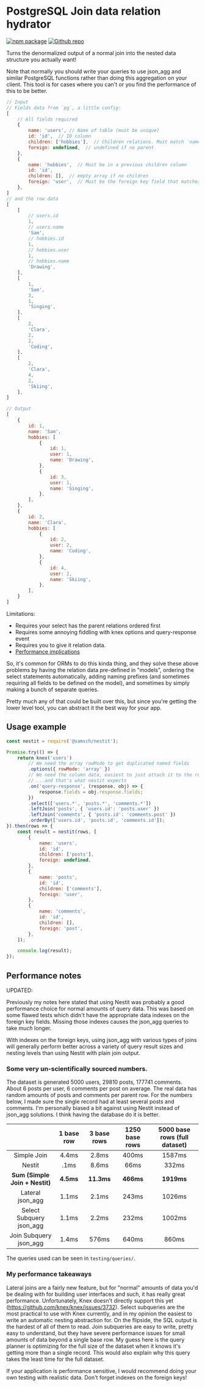 # PostgreSQL Join data relation hydrator

[![npm package](https://img.shields.io/npm/v/@samsch/nestit?color=lightblue)](https://www.npmjs.com/package/@samsch/nestit)
[![Github repo](https://img.shields.io/badge/Github-repo-success)](https://github.com/samsch/nestit)

Turns the denormalized output of a normal join into the nested data structure you actually want!

Note that normally you should write your queries to use json_agg and similar PostgreSQL functions rather than doing this aggregation on your client. This tool is for cases where you can't or you find the performance of this to be better.

```js
// Input
// Fields data from `pg`, a little config:
[
	// All fields required
	{
		name: 'users', // Name of table (must be unique)
		id: 'id',  // ID column
		children: ['hobbies'],  // Children relations. Must match `name` of a subsquent table
		foreign: undefined,  // undefined if no parent
	},
	{
		name: 'hobbies',  // Must be in a previous children column
		id: 'id',
		children: [],  // empty array if no children
		foreign: 'user',  // Must be the foreign key field that matches the ID on the parent
	},
]
// and the row data
[
	[
		// users.id
		1,
		// users.name
		'Sam',
		// hobbies.id
		1,
		// hobbies.user
		1,
		// hobbies.name
		'Drawing',
	],
	[
		1,
		'Sam',
		3,
		1,
		'Singing',
	],
	[
		2,
		'Clara',
		2,
		2,
		'Coding',
	],
	[
		2,
		'Clara',
		4,
		2,
		'Skiing',
	],
]

// Output
[
	{
		id: 1,
		name: 'Sam',
		hobbies: [
			{
				id: 1,
				user: 1,
				name: 'Drawing',
			},
			{
				id: 3,
				user: 1,
				name: 'Singing',
			},
		],
	},
	{
		id: 2,
		name: 'Clara',
		hobbies: [
			{
				id: 2,
				user: 2,
				name: 'Coding',
			},
			{
				id: 4,
				user: 2,
				name: 'Skiing',
			},
		],
	}
]
```

Limitations:

- Requires your select has the parent relations ordered first
- Requires some annoying fiddling with knex options and query-response event
- Requires you to give it relation data.
- [Performance implications](#Performance-notes)

So, it's common for ORMs to do this kinda thing, and they solve these above
problems by having the relation data pre-defined in "models", ordering the
select statements automatically, adding naming prefixes (and sometimes
requiring all fields to be defined on the model), and sometimes by simply
making a bunch of separate queries.

Pretty much any of that could be built over this, but since you're getting the
lower level tool, you can abstract it the best way for your app.

## Usage example

```js
const nestit = require('@samsch/nestit');

Promise.try(() => {
	return knex('users')
		// We need the array rowMode to get duplicated named fields
		.options({ rowMode: 'array' })
		// We need the column data, easiest to just attach it to the row data
		// ...and that's what nestit expects
		.on('query-response', (response, obj) => {
			response.fields = obj.response.fields;
		})
		.select(['users.*', 'posts.*', 'comments.*'])
		.leftJoin('posts', { 'users.id': 'posts.user' })
		.leftJoin('comments', { 'posts.id': 'comments.post' })
		.orderBy(['users.id', 'posts.id', 'comments.id']);
}).then(rows => {
	const result = nestit(rows, [
		{
			name: 'users',
			id: 'id',
			children: ['posts'],
			foreign: undefined,
		},
		{
			name: 'posts',
			id: 'id',
			children: ['comments'],
			foreign: 'user',
		},
		{
			name: 'comments',
			id: 'id',
			children: [],
			foreign: 'post',
		},
	]);

	console.log(result);
});
```

## Performance notes

UPDATED:

Previously my notes here stated that using Nestit was probably a good performance choice for normal amounts of query data. This was based on some flawed tests which didn't have the appropriate data indexes on the foreign key fields. Missing those indexes causes the json_agg queries to take *much* longer.

With indexes on the foreign keys, using json_agg with various types of joins will generally perform better across a variety of query result sizes and nesting levels than using Nestit with plain join output.

### Some very un-scientifically sourced numbers.

The dataset is generated 5000 users, 29810 posts, 177741 comments. About 6 posts per user, 6 comments per post on average. The real data has random amounts of posts and comments per parent row. For the numbers below, I made sure the single record had at least several posts and comments. I'm personally biased a bit against using Nestit instead of json_agg solutions. I think having the database do it is better.

||**1 base row**|**3 base rows**|**1250 base rows**|**5000 base rows (full dataset)**
:-----:|:-----:|:-----:|:-----:|:-----:
Simple Join|4.4ms|2.8ms|400ms|1587ms
Nestit|.1ms|8.6ms|66ms|332ms
**Sum (Simple Join + Nestit)**|**4.5ms**|**11.3ms**|**466ms**|**1919ms**
Lateral json\_agg|1.1ms|2.1ms|243ms|1026ms
Select Subquery json\_agg|1.1ms|2.2ms|232ms|1002ms
Join Subquery json\_agg|1.4ms|576ms|640ms|860ms

The queries used can be seen in `testing/queries/`.

### My performance takeaways

Lateral joins are a fairly new feature, but for "normal" amounts of data you'd be dealing with for building user interfaces and such, it has really great performance. Unfortunately, Knex doesn't directly support this yet (https://github.com/knex/knex/issues/3732). Select subqueries are the most practical to use with Knex currently, and in my opinion the easiest to write an automatic nesting abstraction for. On the flipside, the SQL output is the hardest of all of them to read. Join subqueries are easy to write, pretty easy to understand, but they have severe performance issues for small amounts of data beyond a single base row. My guess here is the query planner is optimizing for the full size of the dataset when it knows it's getting more than a single record. This would also explain why this query takes the least time for the full dataset.

If your application is performance sensitive, I would recommend doing your own testing with realistic data. Don't forget indexes on the foreign keys!
